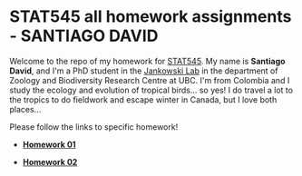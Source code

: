 # STAT545 all homework assignments - SANTIAGO DAVID

Welcome to the repo of my homework for [STAT545](http://stat545.com). 
My name is **Santiago David**, and I'm a PhD student in the [Jankowski Lab](http://www.zoology.ubc.ca/~jankowsk/) in the department of Zoology and Biodiversity Research Centre at UBC. I'm from Colombia and I study the ecology and evolution of tropical birds... so yes! I do travel a lot to the tropics to do fieldwork and escape winter in Canada, but I love both places...

Please follow the links to specific homework!

- [**Homework 01**](https://github.com/santiagodr/STAT545_hw_David_Santiago/tree/master/hw01)

- [**Homework 02**](https://github.com/santiagodr/STAT545_hw_David_Santiago/tree/master/hw02)
